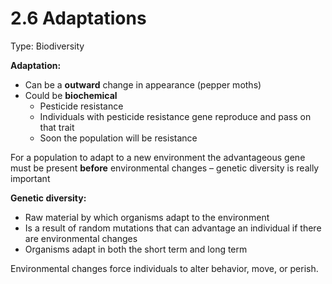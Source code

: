 # 2.6 Adaptations

Type: Biodiversity

**Adaptation:**

* Can be a **outward** change in appearance \(pepper moths\)
* Could be **biochemical**
  * Pesticide resistance
  * Individuals with pesticide resistance gene reproduce  and pass on that trait
  * Soon the population will be resistance

For a population to adapt to a new environment the advantageous gene must be present **before** environmental changes – genetic diversity is really important

**Genetic diversity:**

* Raw material by which organisms adapt to the environment
* Is a result of random mutations that can advantage an individual if there are environmental changes
* Organisms adapt in both the short term and long term

Environmental changes force individuals to alter behavior, move, or perish.

